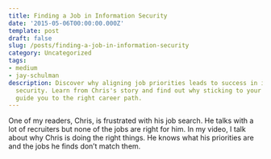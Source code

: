 ```yaml
---
title: Finding a Job in Information Security
date: '2015-05-06T00:00:00.000Z'
template: post
draft: false
slug: /posts/finding-a-job-in-information-security
category: Uncategorized
tags:
- medium
- jay-schulman
description: Discover why aligning job priorities leads to success in information
  security. Learn from Chris's story and find out why sticking to your values can
  guide you to the right career path.
---
```

One of my readers, Chris, is frustrated with his job search. He talks with a lot of recruiters but none of the jobs are right for him. In my video, I talk about why Chris is doing the right things. He knows what his priorities are and the jobs he finds don’t match them.
